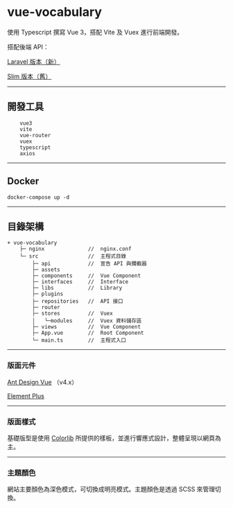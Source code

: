 # vue-vocabulary

使用 Typescript 撰寫 Vue 3，搭配 Vite 及 Vuex 進行前端開發。

搭配後端 API：

[Laravel 版本（新）](https://github.com/tk50486yui/laravel-vocabulary.git)

[Slim 版本（舊）](https://github.com/tk50486yui/slim-vocabulary.git)

----
## 開發工具

``` 
    vue3
    vite
    vue-router 
    vuex
    typescript
    axios
``` 
----
## Docker

``` 
docker-compose up -d
``` 
----
## 目錄架構
```    
+ vue-vocabulary
    ├─ nginx              //  nginx.conf
    └─ src                //  主程式目錄
        ├─ api            //  宣告 API 與攔截器
        ├─ assets
        ├─ components     //  Vue Component
        ├─ interfaces     //  Interface
        ├─ libs           //  Library
        ├─ plugins
        ├─ repositories   //  API 接口
        ├─ router
        ├─ stores         //  Vuex
        │   └─modules     //  Vuex 資料儲存區
        ├─ views          //  Vue Component
        ├─ App.vue        //  Root Component
        └─ main.ts        //  主程式入口
```

----
### 版面元件

[Ant Design Vue](https://www.antdv.com/docs/vue/introduce) （v4.x）

[Element Plus](https://element-plus.org/en-US/)

----
### 版面樣式

基礎版型是使用 [Colorlib](https://colorlib.com/) 所提供的樣板，並進行響應式設計，整體呈現以網頁為主。

----
### 主題顏色

網站主要顏色為深色模式，可切換成明亮模式。主題顏色是透過 SCSS 來管理切換。
